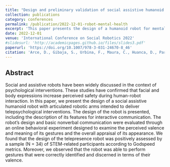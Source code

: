 ```yaml
---
title: "Design and preliminary validation of social assistive humanoid robot with gesture expression features for mental health treatment of isolated patients in hospitals"
collection: publications
category: conferences
permalink: /publication/2022-12-01-robot-mental-health
excerpt: 'This paper presents the design of a humanoid robot for mental health treatment.'
date: 2022-12-01
venue: 'International Conference on Social Robotics 2022'
#slidesurl: 'http://academicpages.github.io/files/slides3.pdf'
paperurl: 'https://doi.org/10.1007/978-3-031-24670-8_46'
citation: 'Arce, D., Gibaja, S., Urbina, F., Maura, C., Huanca, D., Paredes, R., ... & Pérez-Zuniga, G. (2022, December). Design and preliminary validation of social assistive humanoid robot with gesture expression features for mental health treatment of isolated patients in hospitals. In International Conference on Social Robotics (pp. 518-528). Cham: Springer Nature Switzerland.'
---
```


## Abstract

Social and assistive robots have been widely discussed in the context of psychological interventions. These studies have confirmed that facial and body expressions increase perceived safety during human-robot interaction. In this paper, we present the design of a social assistive humanoid robot with articulated robotic arms intended to deliver telepsychological interventions. The design of the robot is presented, including the description of its features for interactive communication. The robot’s design and basic nonverbal communication were evaluated through an online behavioral experiment designed to examine the perceived valence and meaning of its gestures and the overall appraisal of its appearance. We found that the design of the telepresence robot was positively assessed by a sample (N = 34) of STEM-related participants according to Godspeed metrics. Moreover, we observed that the robot was able to perform gestures that were correctly identified and discerned in terms of their valence.